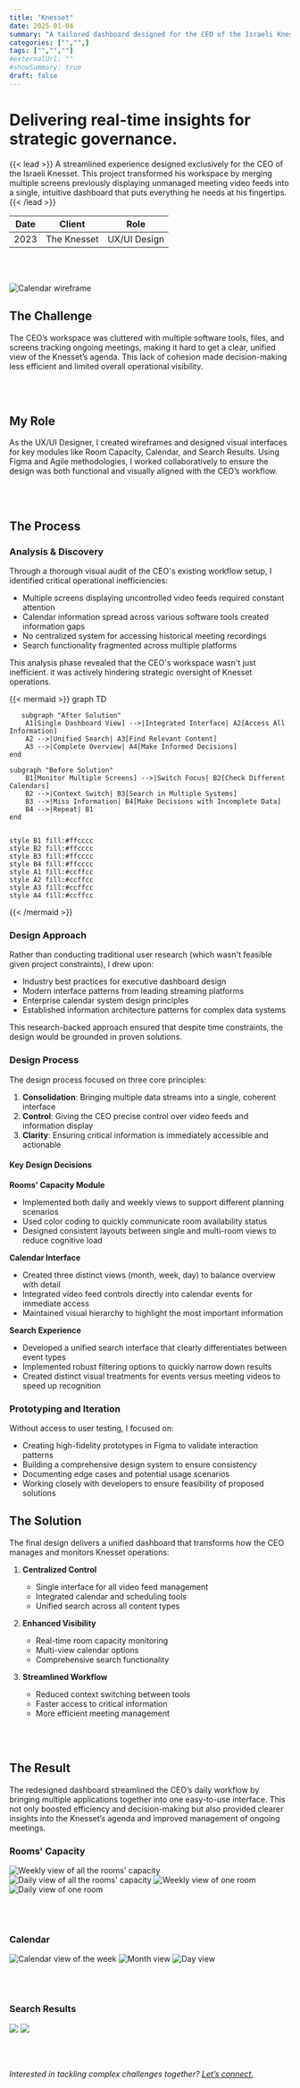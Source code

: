 ```yaml
---
title: "Knesset"
date: 2025-01-04
summary: "A tailored dashboard designed for the CEO of the Israeli Knesset, consolidating multiple unmanaged video feeds into a single, intuitive interface for efficient meeting management."
categories: ["","",]
tags: ["","",""]
#externalUrl: ""
#showSummary: true
draft: false
---
```


# Delivering real-time insights for strategic governance.

{{< lead >}}
A streamlined experience designed exclusively for the CEO of the Israeli Knesset. This project transformed his workspace by merging multiple screens previously displaying unmanaged meeting video feeds into a single, intuitive dashboard that puts everything he needs at his fingertips.
{{< /lead >}}


| Date   | Client     | Role   |
| --------- | -------- | ------ |
| 2023 | The Knesset | UX/UI Design |

<br></br>

![](/pic1.jpg "Calendar wireframe")


## The Challenge
The CEO’s workspace was cluttered with multiple software tools, files, and screens tracking ongoing meetings, making it hard to get a clear, unified view of the Knesset’s agenda. This lack of cohesion made decision-making less efficient and limited overall operational visibility.

<br></br>

## My Role
As the UX/UI Designer, I created wireframes and designed visual interfaces for key modules like Room Capacity, Calendar, and Search Results. Using Figma and Agile methodologies, I worked collaboratively to ensure the design was both functional and visually aligned with the CEO’s workflow.

<br></br>

## The Process

### Analysis & Discovery
Through a thorough visual audit of the CEO's existing workflow setup, I identified critical operational inefficiencies:
- Multiple screens displaying uncontrolled video feeds required constant attention
- Calendar information spread across various software tools created information gaps
- No centralized system for accessing historical meeting recordings
- Search functionality fragmented across multiple platforms

This analysis phase revealed that the CEO's workspace wasn't just inefficient. it was actively hindering strategic oversight of Knesset operations.

{{< mermaid >}}
graph TD

       subgraph "After Solution"
        A1[Single Dashboard View] -->|Integrated Interface| A2[Access All Information]
        A2 -->|Unified Search| A3[Find Relevant Content]
        A3 -->|Complete Overview| A4[Make Informed Decisions]
    end

    subgraph "Before Solution"
        B1[Monitor Multiple Screens] -->|Switch Focus| B2[Check Different Calendars]
        B2 -->|Context Switch| B3[Search in Multiple Systems]
        B3 -->|Miss Information| B4[Make Decisions with Incomplete Data]
        B4 -->|Repeat| B1
    end


    style B1 fill:#ffcccc
    style B2 fill:#ffcccc
    style B3 fill:#ffcccc
    style B4 fill:#ffcccc
    style A1 fill:#ccffcc
    style A2 fill:#ccffcc
    style A3 fill:#ccffcc
    style A4 fill:#ccffcc

{{< /mermaid >}}

### Design Approach
Rather than conducting traditional user research (which wasn't feasible given project constraints), I drew upon:
- Industry best practices for executive dashboard design
- Modern interface patterns from leading streaming platforms
- Enterprise calendar system design principles
- Established information architecture patterns for complex data systems

This research-backed approach ensured that despite time constraints, the design would be grounded in proven solutions.

### Design Process
The design process focused on three core principles:
1. **Consolidation**: Bringing multiple data streams into a single, coherent interface
2. **Control**: Giving the CEO precise control over video feeds and information display
3. **Clarity**: Ensuring critical information is immediately accessible and actionable

#### Key Design Decisions

**Rooms' Capacity Module**
- Implemented both daily and weekly views to support different planning scenarios
- Used color coding to quickly communicate room availability status
- Designed consistent layouts between single and multi-room views to reduce cognitive load

**Calendar Interface**
- Created three distinct views (month, week, day) to balance overview with detail
- Integrated video feed controls directly into calendar events for immediate access
- Maintained visual hierarchy to highlight the most important information

**Search Experience**
- Developed a unified search interface that clearly differentiates between event types
- Implemented robust filtering options to quickly narrow down results
- Created distinct visual treatments for events versus meeting videos to speed up recognition

### Prototyping and Iteration
Without access to user testing, I focused on:
- Creating high-fidelity prototypes in Figma to validate interaction patterns
- Building a comprehensive design system to ensure consistency
- Documenting edge cases and potential usage scenarios
- Working closely with developers to ensure feasibility of proposed solutions

## The Solution
The final design delivers a unified dashboard that transforms how the CEO manages and monitors Knesset operations:

1. **Centralized Control**
   - Single interface for all video feed management
   - Integrated calendar and scheduling tools
   - Unified search across all content types

2. **Enhanced Visibility**
   - Real-time room capacity monitoring
   - Multi-view calendar options
   - Comprehensive search functionality

3. **Streamlined Workflow**
   - Reduced context switching between tools
   - Faster access to critical information
   - More efficient meeting management


<br></br>

## The Result
The redesigned dashboard streamlined the CEO’s daily workflow by bringing multiple applications together into one easy-to-use interface. This not only boosted efficiency and decision-making but also provided clearer insights into the Knesset’s agenda and improved management of ongoing meetings.

### Rooms' Capacity

![](/rc_week.jpg "Weekly view of all the rooms' capacity")
![](/rc_day.jpg "Daily view of all the rooms' capacity")
![](/1rc_week.jpg "Weekly view of one room")
![](/1rc_day.jpg "Daily view of one room")

<br></br>

### Calendar

![](/ca_month.jpg "Calendar view of the week")
![](/ca_week.jpg "Month view")
![](/ca_day.jpg "Day view")

<br></br>

### Search Results

![](/sr.jpg "")
![](/sr_m.jpg "")


<br></br>

*Interested in tackling complex challenges together? [Let’s connect.](mailto:mos.czn@gmail.com)*  
